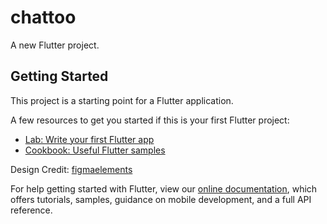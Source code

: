 # chattoo

A new Flutter project.

## Getting Started

This project is a starting point for a Flutter application.

A few resources to get you started if this is your first Flutter project:

- [Lab: Write your first Flutter app](https://flutter.dev/docs/get-started/codelab)
- [Cookbook: Useful Flutter samples](https://flutter.dev/docs/cookbook)

Design Credit: [figmaelements](https://figmaelements.com/chat-app/)

For help getting started with Flutter, view our
[online documentation](https://flutter.dev/docs), which offers tutorials,
samples, guidance on mobile development, and a full API reference.
